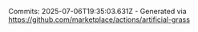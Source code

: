 Commits: 2025-07-06T19:35:03.631Z - Generated via https://github.com/marketplace/actions/artificial-grass
<br>
